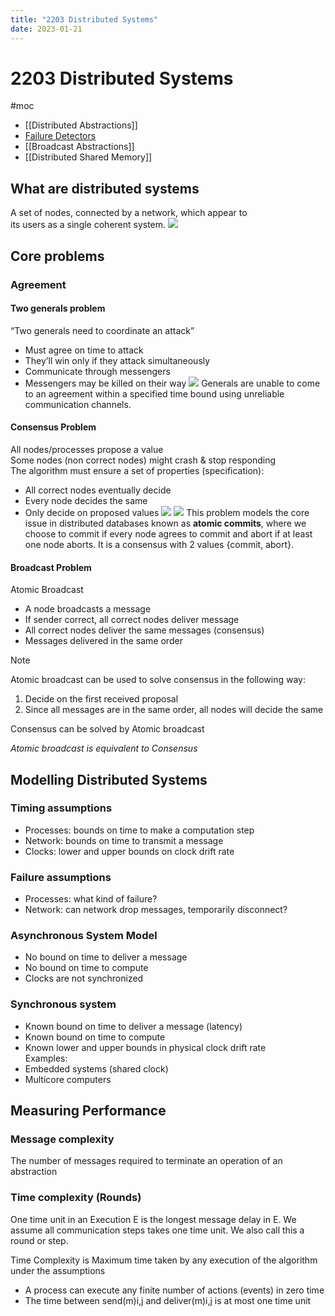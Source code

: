 ```yaml
---
title: "2203 Distributed Systems"
date: 2023-01-21
---
```

# 2203 Distributed Systems
#moc 
- [[Distributed Abstractions]]
- [Failure Detectors](Notes/Failure%20Detectors.md)
- [[Broadcast Abstractions]]
- [[Distributed Shared Memory]]
## What are distributed systems
A set of nodes, connected by a network, which appear to  
its users as a single coherent system.
![](https://i.imgur.com/9tNONlM.png)
## Core problems
### Agreement
#### Two generals problem
“Two generals need to coordinate an attack”  
- Must agree on time to attack  
- They’ll win only if they attack simultaneously  
- Communicate through messengers  
- Messengers may be killed on their way
![](https://i.imgur.com/y9Jt5pm.png)
Generals are unable to come to an agreement within a specified time bound using unreliable communication channels.
#### Consensus Problem
All nodes/processes propose a value  
Some nodes (non correct nodes) might crash & stop responding  
The algorithm must ensure a set of properties (specification):  
- All correct nodes eventually decide  
- Every node decides the same  
- Only decide on proposed values
![](https://i.imgur.com/czyoLXJ.png)
![](https://i.imgur.com/Ir3zMp7.png)
This problem models the core issue in distributed databases known as **atomic commits**, where we choose to commit if every node agrees to commit and abort if at least one node aborts. It is a consensus with 2 values {commit, abort}.
#### Broadcast Problem
Atomic Broadcast  
- A node broadcasts a message  
- If sender correct, all correct nodes deliver message
- All correct nodes deliver the same messages (consensus) 
- Messages delivered in the same order
> [!Note]
> Atomic broadcast can be used to solve consensus in the following way:
> 1. Decide on the first received proposal
> 2. Since all messages are in the same order, all nodes will decide the same
> 
> Consensus can be solved by Atomic broadcast
> 
> *Atomic broadcast is equivalent to Consensus*
## Modelling Distributed Systems
### Timing assumptions
- Processes: bounds on time to make a computation step
- Network: bounds on time to transmit a message
- Clocks: lower and upper bounds on clock drift rate
### Failure assumptions
- Processes: what kind of failure?
- Network: can network drop messages, temporarily disconnect?
### Asynchronous System Model
- No bound on time to deliver a message  
- No bound on time to compute  
- Clocks are not synchronized
### Synchronous system  
- Known bound on time to deliver a message (latency)  
- Known bound on time to compute  
- Known lower and upper bounds in physical clock drift rate  
Examples:  
- Embedded systems (shared clock)  
- Multicore computers
## Measuring Performance
### Message complexity
The number of messages required to terminate an operation of an abstraction
### Time complexity (Rounds)
One time unit in an Execution E is the longest message delay in E. We assume all communication steps takes one time unit. We also call this a round or step.

Time Complexity is Maximum time taken by any execution of the algorithm under the assumptions  
- A process can execute any finite number of actions (events) in zero time  
- The time between send(m)i,j and deliver(m)i,j is at most one time unit  
